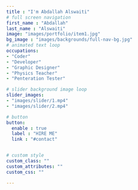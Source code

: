 ```yaml
---
title : "I'm Abdallah Alswaiti"
# full screen navigation
first_name : "Abdallah"
last_name : "Alswaiti"
image: "images/portfolio/item1.jpg"
bg_image : "images/backgrounds/full-nav-bg.jpg"
# animated text loop
occupations:
- "Coder"
- "Developer"
- "Graphic Designer"
- "Physics Teacher"
- "Penteration Tester"

# slider background image loop
slider_images:
- "images/slider/1.mp4"
- "images/slider/2.mp4"

# button
button:
  enable : true
  label : "HIRE ME"
  link : "#contact"


# custom style
custom_class: "" 
custom_attributes: "" 
custom_css: ""

---
```

